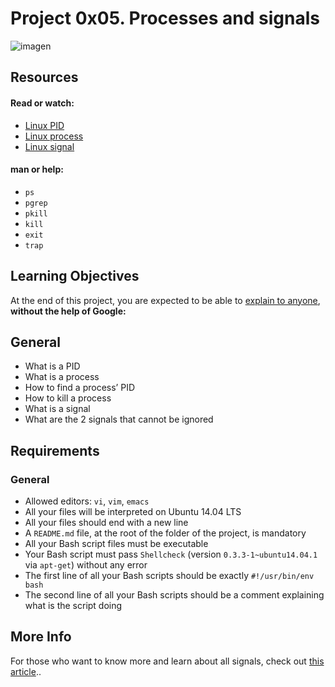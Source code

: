 # Project 0x05. Processes and signals

![imagen](https://miro.medium.com/max/642/1*IaPYYJt9tXFvDnLeWNuVbw.png)

## Resources

#### Read or watch:

- [Linux PID](http://www.linfo.org/pid.html)
- [Linux process](https://www.thegeekstuff.com/2012/03/linux-processes-environment/)
- [Linux signal](https://www.thegeekstuff.com/2012/03/linux-signals-fundamentals/)

#### man or help:

- ```ps```
- ```pgrep```
- ```pkill```
- ```kill```
- ```exit```
- ```trap```

## Learning Objectives
At the end of this project, you are expected to be able to [explain to anyone](https://fs.blog/2012/04/feynman-technique/), **without the help of Google:**

## General

- What is a PID
- What is a process
- How to find a process’ PID
- How to kill a process
- What is a signal
- What are the 2 signals that cannot be ignored

## Requirements

### General
- Allowed editors: ```vi```, ```vim```, ```emacs```
- All your files will be interpreted on Ubuntu 14.04 LTS
- All your files should end with a new line
- A ```README.md``` file, at the root of the folder of the project, is mandatory
- All your Bash script files must be executable
- Your Bash script must pass ```Shellcheck``` (version ```0.3.3-1~ubuntu14.04.1``` via ```apt-get```) without any error
- The first line of all your Bash scripts should be exactly ```#!/usr/bin/env bash```
- The second line of all your Bash scripts should be a comment explaining what is the script doing

## More Info

For those who want to know more and learn about all signals, check out [this article](https://www.computerhope.com/unix/signals.htm)..
